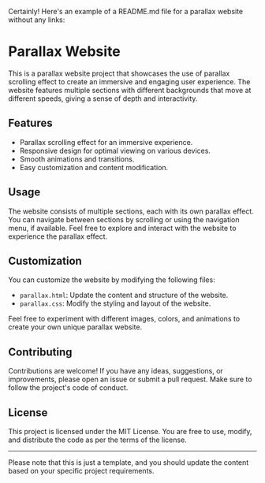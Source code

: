 Certainly! Here's an example of a README.md file for a parallax website without any links:

# Parallax Website

This is a parallax website project that showcases the use of parallax scrolling effect to create an immersive and engaging user experience. The website features multiple sections with different backgrounds that move at different speeds, giving a sense of depth and interactivity.

## Features

- Parallax scrolling effect for an immersive experience.
- Responsive design for optimal viewing on various devices.
- Smooth animations and transitions.
- Easy customization and content modification.

## Usage

The website consists of multiple sections, each with its own parallax effect. You can navigate between sections by scrolling or using the navigation menu, if available. Feel free to explore and interact with the website to experience the parallax effect.

## Customization

You can customize the website by modifying the following files:

- `parallax.html`: Update the content and structure of the website.
- `parallax.css`: Modify the styling and layout of the website.

Feel free to experiment with different images, colors, and animations to create your own unique parallax website.

## Contributing

Contributions are welcome! If you have any ideas, suggestions, or improvements, please open an issue or submit a pull request. Make sure to follow the project's code of conduct.

## License

This project is licensed under the MIT License. You are free to use, modify, and distribute the code as per the terms of the license.

---

Please note that this is just a template, and you should update the content based on your specific project requirements.